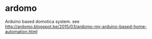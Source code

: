 # ardomo
Arduino based domotica system. see http://ardomo.blogspot.be/2015/03/ardomo-my-arduino-based-home-automation.html

